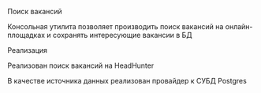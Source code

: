 Поиск вакансий

Консольная утилита позволяет производить поиск вакансий на онлайн-площадках и сохранять интересующие вакансии в БД

Реализация

Реализован поиск вакансий на HeadHunter

В качестве источника данных реализован провайдер к СУБД Postgres
